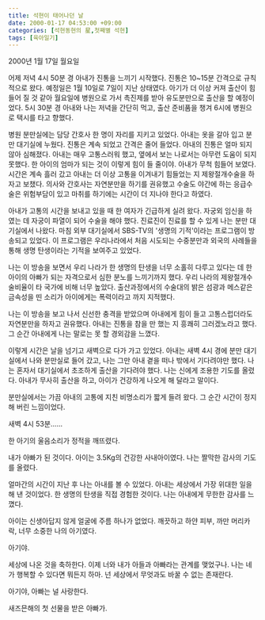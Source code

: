 ```yaml
---
title: 석현이 태어나던 날
date: 2000-01-17 04:53:00 +09:00
categories: [석현동현의 星,첫째별 석현]
tags: [육아일기]
---
```


2000년 1월 17일 월요일

어제 저녁 4시 50분 경 아내가 진통을 느끼기 시작했다. 진통은 10~15분 간격으로 규칙적으로 왔다. 예정일은 1월 10일로 7일이 지난 상태였다.  아기가 더 이상 커져 출산이 힘들어 질 것 같아 월요일에 병원으로 가서 촉진제를 받아 유도분만으로 출산을 할 예정이었다. 5시 30분 경 아내와 나는 저녁을 간단히 먹고, 출산 준비품을 챙겨 6시에 병원으로 택시를 타고 향했다. 

병원 분만실에는 담당 간호사 한 명이 자리를 지키고 있었다. 아내는 옷을 갈아 입고 분만 대기실에 누웠다. 진통은 계속 되었고 간격은 줄어 들었다. 아내의 진통은 얼마 되지 않아 심해졌다. 아내는 매우 고통스러워 했고, 옆에서 보는 나로서는 아무런 도움이 되지 못했다. 한 아이의 엄마가 되는 것이 이렇게 힘이 들 줄이야. 아내가 무척 힘들어 보였다. 시간은 계속 흘러 갔고 아내는 더 이상 고통을 이겨내기 힘들었는 지 제왕절개수술을 하자고 보챘다. 의사와 간호사는 자연분만을 하기를 권유했고 수술도 야간에 하는 응급수술은 위험부담이 있고 마취를 하기에는 시간이 더 지나야 한다고 하였다.

아내가 고통의 시간을 보내고 있을 때 한 여자가 긴급하게 실려 왔다. 자궁외 임신을 하였는 데 자궁이 파열이 되어 수술을 해야 했다. 진료진이 진료를 할 수 있게 나는 분만 대기실에서 나왔다. 마침 외부 대기실에서 SBS-TV의 '생명의 기적'이라는 프로그램이 방송되고 있었다. 이 프로그램은 우리나라에서 처음 시도되는 수중분만과 외국의 사례들을 통해 생명 탄생이라는 기적을 보여주고 있었다. 

나는 이 방송을 보면서 우리 나라가 한 생명의 탄생을 너무 소홀히 다루고 있다는 데 한 아이의 아빠가 되는 자격으로서 심한 분노를 느끼기까지 했다. 우리 나라의 제왕절개수술비율이 타 국가에 비해 너무 높았다. 출산과정에서의 수술대의 밝은 섬광과 메스같은 금속성을 띤 소리가 아이에게는 폭력이라고 까지 지적했다. 

나는 이 방송을 보고 나서 신선한 충격을 받았으며 아내에게 힘이 들고 고통스럽더라도 자연분만을 하자고 권유했다. 아내는 진통을 참을 만 했는 지 흥쾌히 그러겠노라고 했다. 그 순간 아내에게 나는 말로는 못 할 경외감을 느꼈다. 

이렇게 시간은 날을 넘기고 새벽으로 다가 가고 있었다. 아내는 새벽 4시 경에 분만 대기실에서 나와 분만실로 들어 갔고, 나는 그만 아내 곁을 떠나 밖에서 기다려야만 했다. 나는 혼자서 대기실에서 초조하게 출산을 기다려야 했다. 나는 신에게 조용한 기도를 올렸다. 아내가 무사히 출산을 하고, 아이가 건강하게 나오게 해 달라고 말이다. 

분만실에서는 가끔 아내의 고통에 지친 비명소리가 짧게 들려 왔다. 그 순간 시간이 정지해 버린 느낌이었다. 

새벽 4시 53분...... 

한 아기의 울음소리가 정적을 깨뜨렸다. 

내가 아빠가 된 것이다. 아이는 3.5Kg의 건강한 사내아이였다. 나는 짤막한 감사의 기도를 올렸다. 

얼마간의 시간이 지난 후 나는 아내를 볼 수 있었다. 아내는 세상에서 가장 위대한 일을 해 낸 것이었다. 한 생명의 탄생을 직접 경험한 것이다. 나는 아내에게 무한한 감사를 느꼈다.

아이는 신생아답지 않게 얼굴에 주름 하나가 없었다. 깨끗하고 하얀 피부, 까만 머리카락, 너무 소중한 나의 아기였다.

아기야.

세상에 나온 것을 축하한다. 이제 너와 내가 아들과 아빠라는 관계를 맺었구나. 나는 네가 행복할 수 있다면 뭐든지 하마. 넌 세상에서 무엇과도 바꿀 수 없는 존재란다.

아기야, 아빠는 널 사랑한다.

새즈믄해의 첫 선물을 받은 아빠가.